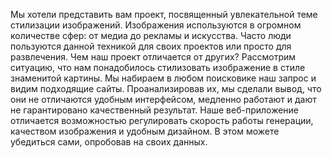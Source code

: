 Мы хотели представить вам проект, посвященный увлекательной теме стилизации изображений. Изображения используются в огромном количестве сфер: от медиа до рекламы и искусства. Часто люди пользуются данной техникой для своих проектов или просто для развлечения.
Чем наш проект отличается от других?
Рассмотрим ситуацию, что нам понадобилось стилизовать изображение в стиле знаменитой картины. Мы набираем в любом поисковике наш запрос и видим подходящие сайты. Проанализировав их, мы сделали вывод, что они не отличаются удобным интерфейсом, медленно работают и дают не гарантировано качественный результат. Наше веб-приложение отличается возможностью регулировать скорость работы генерации, качеством изображения и удобным дизайном. В этом можете убедиться сами, опробовав на своих данных.
